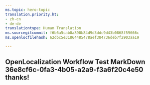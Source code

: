 ```yaml
---
ms.topic: hero-topic
translation.priority.ht:
- zh-cn
- de-de
translationtype: Human Translation
ms.sourcegitcommit: f6b6a5cab0a890b84d9d3ddc9d43b0868f59666c
ms.openlocfilehash: 62dbc5e31864485478aef384736deb7f2903aa19

---
```

## OpenLocalization Workflow Test MarkDown 36e8cf6c-0fa3-4b05-a2a9-f3a6f20c4e50 thanks!



<!--HONumber=Jul16_HO5-->


